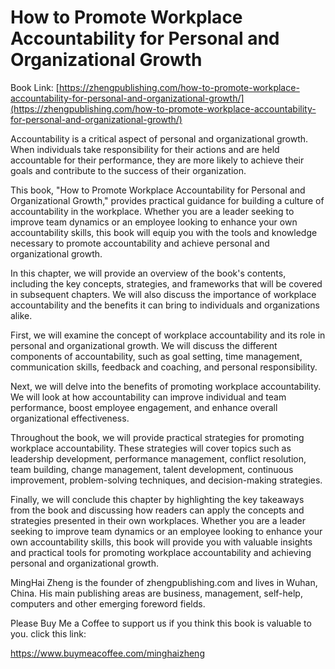 # How to Promote Workplace Accountability for Personal and Organizational Growth

Book Link: [https://zhengpublishing.com/how-to-promote-workplace-accountability-for-personal-and-organizational-growth/](https://zhengpublishing.com/how-to-promote-workplace-accountability-for-personal-and-organizational-growth/)

Accountability is a critical aspect of personal and organizational growth. When individuals take responsibility for their actions and are held accountable for their performance, they are more likely to achieve their goals and contribute to the success of their organization.

This book, "How to Promote Workplace Accountability for Personal and Organizational Growth," provides practical guidance for building a culture of accountability in the workplace. Whether you are a leader seeking to improve team dynamics or an employee looking to enhance your own accountability skills, this book will equip you with the tools and knowledge necessary to promote accountability and achieve personal and organizational growth.

In this chapter, we will provide an overview of the book's contents, including the key concepts, strategies, and frameworks that will be covered in subsequent chapters. We will also discuss the importance of workplace accountability and the benefits it can bring to individuals and organizations alike.

First, we will examine the concept of workplace accountability and its role in personal and organizational growth. We will discuss the different components of accountability, such as goal setting, time management, communication skills, feedback and coaching, and personal responsibility.

Next, we will delve into the benefits of promoting workplace accountability. We will look at how accountability can improve individual and team performance, boost employee engagement, and enhance overall organizational effectiveness.

Throughout the book, we will provide practical strategies for promoting workplace accountability. These strategies will cover topics such as leadership development, performance management, conflict resolution, team building, change management, talent development, continuous improvement, problem-solving techniques, and decision-making strategies.

Finally, we will conclude this chapter by highlighting the key takeaways from the book and discussing how readers can apply the concepts and strategies presented in their own workplaces. Whether you are a leader seeking to improve team dynamics or an employee looking to enhance your own accountability skills, this book will provide you with valuable insights and practical tools for promoting workplace accountability and achieving personal and organizational growth.

MingHai Zheng is the founder of zhengpublishing.com and lives in Wuhan, China. His main publishing areas are business, management, self-help, computers and other emerging foreword fields.

Please Buy Me a Coffee to support us if you think this book is valuable to you. click this link:

https://www.buymeacoffee.com/minghaizheng
